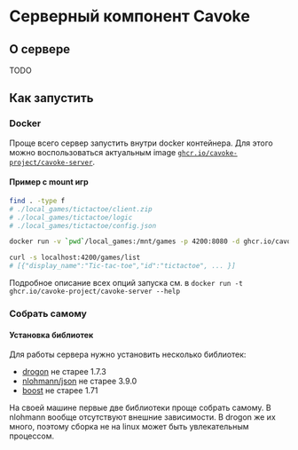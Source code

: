 # Серверный компонент Cavoke

## О сервере
TODO

## Как запустить
### Docker
Проще всего сервер запустить внутри docker контейнера. Для этого можно воспользоваться актуальным image [`ghcr.io/cavoke-project/cavoke-server`](ghcr.io/cavoke-project/cavoke-server).

#### Пример с mount игр
```bash
find . -type f
# ./local_games/tictactoe/client.zip
# ./local_games/tictactoe/logic
# ./local_games/tictactoe/config.json

docker run -v `pwd`/local_games:/mnt/games -p 4200:8080 -d ghcr.io/cavoke-project/cavoke-server -g /mnt/games

curl -s localhost:4200/games/list
# [{"display_name":"Tic-tac-toe","id":"tictactoe", ... }]
```
<!-- TODO: execution permissions required. Example above will only list games, etc.-->

Подробное описание всех опций запуска см. в `docker run -t ghcr.io/cavoke-project/cavoke-server --help`

### Собрать самому
#### Установка библиотек
Для работы сервера нужно установить несколько библиотек: 
- [drogon](https://github.com/drogonframework/drogon) не старее 1.7.3
- [nlohmann/json](https://github.com/nlohmann/json) не старее 3.9.0
- [boost](https://www.boost.org/) не старее 1.71

На своей машине первые две библиотеки проще собрать самому. В nlohmann вообще отсутствуют внешние зависимости. В drogon же их много, поэтому сборка не на linux может быть увлекательным процессом.
